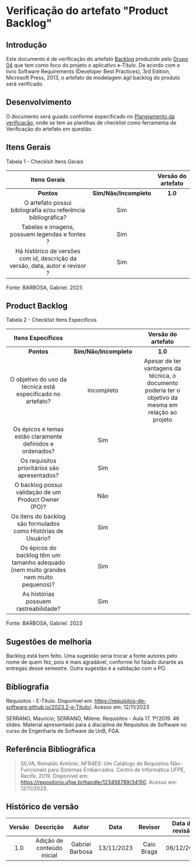 # **Verificação do artefato "Product Backlog"**

## **Introdução**

Este documento é de verificação do artefato [Backlog](https://github.com/Requisitos-de-Software/2023.2-e-Titulo/blob/main/docs/modelagem/agil/backlog.md) produzido pelo [Grupo 04](https://github.com/Requisitos-de-Software/2023.2-e-Titulo) que tem como foco do projeto o aplicativo e-Título. De acordo com o livro Software Requirements (Developer Best Practices), 3rd Edition, Microsoft Press, 2013, o artefato de modelagem ágil backlog do produto será verificado.


## **Desenvolvimento**

O documento será guiado conforme especificado no [Planejamento da verificação](https://requisitos-de-software.github.io/2023.2-BRBMobilidade/Verifica%C3%A7%C3%A3o/01-planejamento-verificacao-grupo4/), onde se tem as planilhas de checklist como ferramenta de Verificação do artefato em questão.


## **Itens Gerais**

Tabela 1 - Checklsit Itens Gerais 

| Itens Gerais |      |    Versão do artefato  |
| :------:   | :----: | :-----: |
|    **Pontos**    | **Sim/Não/Incompleto**  |    **1.0**    |
| O artefato possui bibliografia e/ou referência bibliográfica? |    Sim   |     |
| Tabelas e imagens, possuem legendas e fontes ? |  Sim    |   |
| Há histórico de versões com id, descrição da versão, data, autor e revisor ?  |  Sim  |

Fonte: BARBOSA, Gabriel. 2023

## **Product Backlog**

Tabela 2 - Checklist Itens Específicos

| Itens Específicos |      |    Versão do artefato |
| :------:   | :----: | :-----: |
|    **Pontos**    | **Sim/Não/Incompleto**  |    **1.0**    |
| O objetivo do uso da técnica está especificado no artefato?  |  Incompleto  |  Apesar de ter vantagens da técnica, o documento poderia ter o objetivo da mesma em relação ao projeto  |
| Os épicos e temas estão claramente definidos e ordenados?  |  Sim  |   |
| Os requisitos prioritários são apresentados? |   Sim  |       | 
| O backlog possui validação de um Product Owner (PO)? |   Não  |    |
| Os itens do backlog são formulados como Histórias de Usuário?   | Sim |  |
| Os épicos do backlog têm um tamanho adequado (nem muito grandes nem muito pequenos)?  |   Sim  |      |
| As histórias possuem rastreabilidade? |   Sim  |     |


Fonte: BARBOSA, Gabriel. 2023

## **Sugestões de melhoria**


Backlog está bem feito. Uma sugestão seria trocar a fonte autores pelo nome de quem fez, pois é mais agradável, conforme foi falado durante as entregas desse semestre. Outra sugestão é a validação com o PO.


## **Bibliografia**

Requisitos - E-Título. Disponível em: https://requisitos-de-software.github.io/2023.2-e-Titulo/. Acesso em: 12/11/2023

SERRANO, Maurício; SERRANO, Milene. Requisitos - Aula 17. 1º/2019. 46 slides. Material apresentado para a disciplina de Requisitos de Software no curso de Engenharia de Software da UnB, FGA.

## **Referência Bibliográfica**

> SILVA, Reinaldo Antônio. NFR4ES: Um Catálogo de Requisitos Não-Funcionais para Sistemas Embarcados. Centro de Informática UFPE, Recife, 2019. Disponível em: https://repositorio.ufpe.br/handle/123456789/34150. Acesso em: 12/11/2023.

## **Histórico de versão**


| Versão |          Descrição              |     Autor      |      Data      |   Revisor     |    Data de revisão    |  
|:------:|:-------------------------------:|:--------------:|:--------------:|:-------------:|:---------------------:|
|  1.0   | Adição de conteúdo inicial  | Gabriel Barbosa          | 13/11/2023   |       Caio Braga       |      06/12/2023                 |